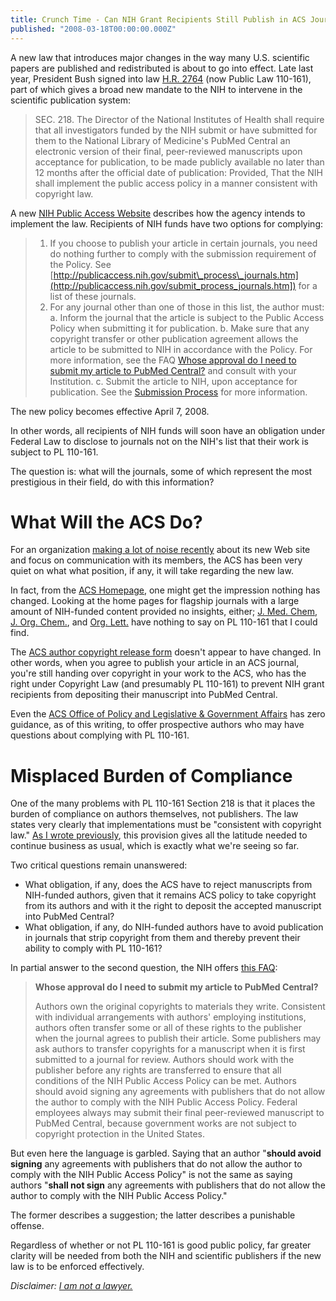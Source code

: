 ```yaml
---
title: Crunch Time - Can NIH Grant Recipients Still Publish in ACS Journals?
published: "2008-03-18T00:00:00.000Z"
---
```


A new law that introduces major changes in the way many U.S. scientific papers are published and redistributed is about to go into effect. Late last year, President Bush signed into law [H.R. 2764](http://www.govtrack.us/congress/billtext.xpd?bill=h110-2764) (now Public Law 110-161), part of which gives a broad new mandate to the NIH to intervene in the scientific publication system:

> SEC. 218. The Director of the National Institutes of Health shall require that all investigators funded by the NIH submit or have submitted for them to the National Library of Medicine's PubMed Central an electronic version of their final, peer-reviewed manuscripts upon acceptance for publication, to be made publicly available no later than 12 months after the official date of publication: Provided, That the NIH shall implement the public access policy in a manner consistent with copyright law.

A new [NIH Public Access Website](http://publicaccess.nih.gov/index.htm) describes how the agency intends to implement the law. Recipients of NIH funds have two options for complying:

> 1. If you choose to publish your article in certain journals, you need do nothing further to comply with the submission requirement of the Policy. See [http://publicaccess.nih.gov/submit\_process\_journals.htm](http://publicaccess.nih.gov/submit_process_journals.htm]) for a list of these journals.
> 2. For any journal other than one of those in this list, the author must:
>  a. Inform the journal that the article is subject to the Public Access Policy when submitting it for publication.
>  b. Make sure that any copyright transfer or other publication agreement allows the article to be submitted to NIH in accordance with the Policy. For more information, see the FAQ [Whose approval do I need to submit my article to PubMed Central?](http://publicaccess.nih.gov/FAQ.htm#c2) and consult with your Institution.
>  c. Submit the article to NIH, upon acceptance for publication. See the [Submission Process](http://publicaccess.nih.gov/submit_process.htm) for more information.

The new policy becomes effective April 7, 2008.

In other words, all recipients of NIH funds will soon have an obligation under Federal Law to disclose to journals not on the NIH's list that their work is subject to PL 110-161.

The question is: what will the journals, some of which represent the most prestigious in their field, do with this information?

# What Will the ACS Do?

For an organization [making a lot of noise recently](http://pubs.acs.org/isubscribe/journals/cen/85/i40/html/8540comment.html) about its new Web site and focus on communication with its members, the ACS has been very quiet on what what position, if any, it will take regarding the new law.

In fact, from the [ACS Homepage](http://acs.org), one might get the impression nothing has changed. Looking at the home pages for flagship journals with a large amount of NIH-funded content provided no insights, either; [J. Med. Chem](http://pubs.acs.org/journals/jmcmar/index.html), [J. Org. Chem.](http://pubs.acs.org/journals/joceah/index.html), and [Org. Lett.](http://pubs.acs.org/journals/orlef7/index.html) have nothing to say on PL 110-161 that I could find.

The [ACS author copyright release form](http://pubs.acs.org/copyright/forms/interactive_copyright.pdf) doesn't appear to have changed. In other words, when you agree to publish your article in an ACS journal, you're still handing over copyright in your work to the ACS, who has the right under Copyright Law (and presumably PL 110-161) to prevent NIH grant recipients from depositing their manuscript into PubMed Central.

Even the [ACS Office of Policy and Legislative & Government Affairs](http://portal.acs.org/portal/acs/corg/content?_nfpb=true&_pageLabel=PP_POLICY&node_id=135&use_sec=false) has zero guidance, as of this writing, to offer prospective authors who may have questions about complying with PL 110-161.

# Misplaced Burden of Compliance

One of the many problems with PL 110-161 Section 218 is that it places the burden of compliance on authors themselves, not publishers. The law states very clearly that implementations must be "consistent with copyright law." [As I wrote previously](/articles/2007/12/27/a-new-beginning-or-more-of-the-same), this provision gives all the latitude needed to continue business as usual, which is exactly what we're seeing so far.

Two critical questions remain unanswered:

-  What obligation, if any, does the ACS have to reject manuscripts from NIH-funded authors, given that it remains ACS policy to take copyright from its authors and with it the right to deposit the accepted manuscript into PubMed Central?
-  What obligation, if any, do NIH-funded authors have to avoid publication in journals that strip copyright from them and thereby prevent their ability to comply with PL 110-161?

In partial answer to the second question, the NIH offers [this FAQ](http://publicaccess.nih.gov/FAQ.htm#c2):

> **Whose approval do I need to submit my article to PubMed Central?**
>
> Authors own the original copyrights to materials they write. Consistent with individual arrangements with authors' employing institutions, authors often transfer some or all of these rights to the publisher when the journal agrees to publish their article. Some publishers may ask authors to transfer copyrights for a manuscript when it is first submitted to a journal for review.
> Authors should work with the publisher before any rights are transferred to ensure that all conditions of the NIH Public Access Policy can be met. Authors should avoid signing any agreements with publishers that do not allow the author to comply with the NIH Public Access Policy.
>Federal employees always may submit their final peer-reviewed manuscript to PubMed Central, because government works are not subject to copyright protection in the United States.

But even here the language is garbled. Saying that an author "**should avoid signing** any agreements with publishers that do not allow the author to comply with the NIH Public Access Policy" is not the same as saying authors "**shall not sign** any agreements with publishers that do not allow the author to comply with the NIH Public Access Policy."

The former describes a suggestion; the latter describes a punishable offense.

Regardless of whether or not PL 110-161 is good public policy, far greater clarity will be needed from both the NIH and scientific publishers if the new law is to be enforced effectively.

*Disclaimer: [I am not a lawyer.](/articles/2006/12/29/dispelling-open-source-confusion-an-introduction-to-licenses)*